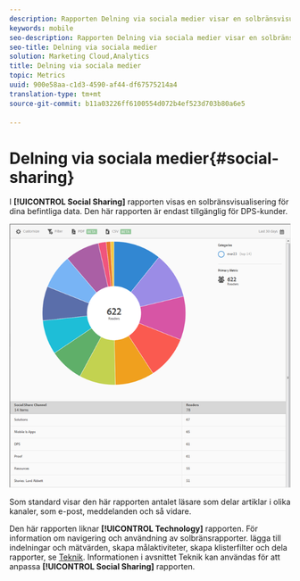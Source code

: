 ```yaml
---
description: Rapporten Delning via sociala medier visar en solbränsvisualisering för dina befintliga data. Den här rapporten är endast tillgänglig för kunder som har Digital Publishing Suites (DPS).
keywords: mobile
seo-description: Rapporten Delning via sociala medier visar en solbränsvisualisering för dina befintliga data. Den här rapporten är endast tillgänglig för kunder som har Digital Publishing Suites (DPS).
seo-title: Delning via sociala medier
solution: Marketing Cloud,Analytics
title: Delning via sociala medier
topic: Metrics
uuid: 900e58aa-c1d3-4590-af44-df67575214a4
translation-type: tm+mt
source-git-commit: b11a03226ff6100554d072b4ef523d703b80a6e5

---
```



# Delning via sociala medier{#social-sharing}

I **[!UICONTROL Social Sharing]** rapporten visas en solbränsvisualisering för dina befintliga data. Den här rapporten är endast tillgänglig för DPS-kunder.

![](assets/dps_social_share.png)

Som standard visar den här rapporten antalet läsare som delar artiklar i olika kanaler, som e-post, meddelanden och så vidare.

Den här rapporten liknar **[!UICONTROL Technology]** rapporten. För information om navigering och användning av solbränsrapporter. lägga till indelningar och mätvärden, skapa målaktiviteter, skapa klisterfilter och dela rapporter, se [Teknik](//help/using/usage/reports-technology.md). Informationen i avsnittet Teknik kan användas för att anpassa **[!UICONTROL Social Sharing]** rapporten.
